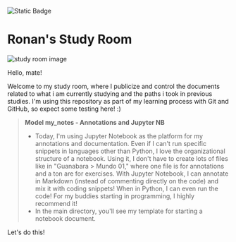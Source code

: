 ![Static Badge](https://img.shields.io/badge/status-on%20going-purple)

# Ronan's Study Room
![study room image](https://img.freepik.com/premium-photo/cozy-reading-nook-with-comfortable-chairs-bookshelves-inviting-students_741910-47561.jpg?size=626&ext=jpg&ga=GA1.1.1618076671.1697857789&semt=ais)

Hello, mate!

Welcome to my study room, where I publicize and control the documents related to what i am currently studying and the paths i took in previous studies. I'm using this repository as part of my learning process with Git and GitHub, so expect some testing here! :)

>**Model my_notes - Annotations and Jupyter NB**
>
>- Today, I'm using Jupyter Notebook as the platform for my annotations and documentation. Even if I can't run specific snippets in languages other than Python, I love the organizational structure of a notebook. Using it, I don't have to create lots of files like in "Guanabara > Mundo 01," where one file is for annotations and a ton are for exercises. With Jupyter Notebook, I can annotate in Markdown (instead of commenting directly on the code) and mix it with coding snippets! When in Python, I can even run the code! For my buddies starting in programming, I highly recommend it!
>- In the main directory, you'll see my template for starting a notebook document.

Let's do this!